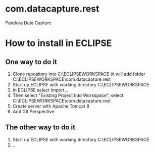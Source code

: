 # com.datacapture.rest
Pandora Data Capture

# How to install in ECLIPSE

## One way to do it

1. Clone repository into C:\ECLIPSEWORKSPACE (it will add folder C:\ECLIPSEWORKSPACE\com.datacapture.rest
2. Start up ECLIPSE with working directory C:\ECLIPSEWORKSPACE
3. In ECLIPSE select Import... 
3. Then select "Existing Project Into Workspace", select C:\ECLIPSEWORKSPACE\com.datacapture.rest
4. Create server with Apache Tomcat 8
5. Add Git Perspective

## The other way to do it
1. Start up ECLIPSE with working directory C:\ECLIPSEWORKSPACE
2. ...


